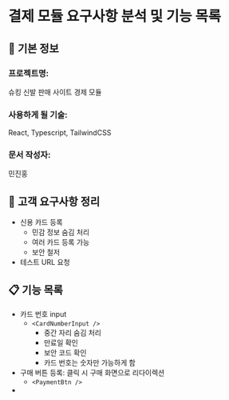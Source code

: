 # 결제 모듈 요구사항 분석 및 기능 목록

## 📌 기본 정보
### 프로젝트명: 
슈킹 신발 판매 사이트 경제 모듈

### 사용하게 될 기술: 
React, Typescript, TailwindCSS

### 문서 작성자: 
민진홍

## 📝 고객 요구사항 정리
- 신용 카드 등록
  - 민감 정보 숨김 처리
  - 여러 카드 등록 가능
  - 보안 철저
- 테스트 URL 요청

## 📋 기능 목록
- 카드 번호 input
  - `<CardNumberInput />`
    - 중간 자리 숨김 처리
    - 만료일 확인
    - 보안 코드 확인
    - 카드 번호는 숫자만 가능하게 함
- 구매 버튼 등록: 클릭 시 구매 화면으로 리다이렉션
  - `<PaymentBtn />`
- 
 
 

